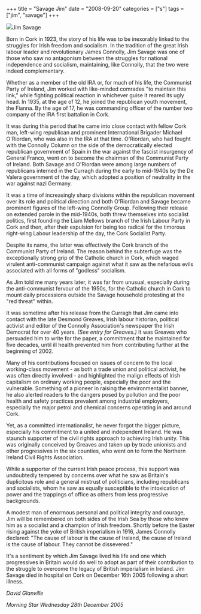 +++
title = "Savage Jim"
date = "2008-09-20"
categories = ["s"]
tags = ["jim", "savage"]
+++

![](http://79.170.40.183/grahamstevenson.me.uk/images/stories/savage%20jim%20img112.jpg)Jim Savage

Born in Cork in 1923, the story of his life was to be inexorably linked to the struggles for Irish freedom and socialism. In the tradition of the great Irish labour leader and revolutionary James Connolly, Jim Savage was one of those who saw no antagonism between the struggles for national independence and socialism, maintaining, like Connolly, that the two were indeed complementary.

Whether as a member of the old IRA or, for much of his life, the Communist Party of Ireland, Jim worked with like-minded comrades "to maintain this link," while fighting political reaction in whichever guise it reared its ugly head. In 1935, at the age of 12, he joined the republican youth movement, the Fianna. By the age of 17, he was commanding officer of the number two company of the IRA first battalion in Cork.

It was during this period that he came into close contact with fellow Cork man, left-wing republican and prominent International Brigader Michael O'Riordan, who was also in the IRA at that time. O'Riordan, who had fought with the Connolly Column on the side of the democratically elected republican government of Spain in the war against the fascist insurgency of General Franco, went on to become the chairman of the Communist Party of Ireland. Both Savage and O'Riordan were among large numbers of republicans interned in the Curragh during the early to mid-1940s by the De Valera government of the day, which adopted a position of neutrality in the war against nazi Germany.

It was a time of increasingly sharp divisions within the republican movement over its role and political direction and both O'Riordan and Savage became prominent figures of the left-wing Connolly Group. Following their release on extended parole in the mid-1940s, both threw themselves into socialist politics, first founding the Liam Mellows branch of the Irish Labour Party in Cork and then, after their expulsion for being too radical for the timorous right-wing Labour leadership of the day, the Cork Socialist Party.

Despite its name, the latter was effectively the Cork branch of the Communist Party of Ireland. The reason behind the subterfuge was the exceptionally strong grip of the Catholic church in Cork, which waged virulent anti-communist campaign against what it saw as the nefarious evils associated with all forms of "godless" socialism.

As Jim told me many years later, it was far from unusual, especially during the anti-communist fervour of the 1950s, for the Catholic church in Cork to mount daily processions outside the Savage household protesting at the "red threat" within.

It was sometime after his release from the Curragh that Jim came into contact with the late Desmond Greaves, Irish labour historian, political activist and editor of the Connolly Association's newspaper the Irish Democrat for over 40 years. _(See entry for Greaves.)_ It was Greaves who persuaded him to write for the paper, a commitment that he maintained for five decades, until ill health prevented him from contributing further at the beginning of 2002.

Many of his contributions focused on issues of concern to the local working-class movement - as both a trade union and political activist, he was often directly involved - and highlighted the malign effects of Irish capitalism on ordinary working people, especially the poor and the vulnerable. Something of a pioneer in raising the environmentalist banner, he also alerted readers to the dangers posed by pollution and the poor health and safety practices prevalent among industrial employers, especially the major petrol and chemical concerns operating in and around Cork.

Yet, as a committed internationalist, he never forgot the bigger picture, especially his commitment to a united and independent Ireland. He was staunch supporter of the civil rights approach to achieving Irish unity. This was originally conceived by Greaves and taken up by trade unionists and other progressives in the six counties, who went on to form the Northern Ireland Civil Rights Association.

While a supporter of the current Irish peace process, this support was undoubtedly tempered by concerns over what he saw as Britain's duplicitous role and a general mistrust of politicians, including republicans and socialists, whom he saw as equally susceptible to the intoxication of power and the trappings of office as others from less progressive backgrounds.

A modest man of enormous personal and political integrity and courage, Jim will be remembered on both sides of the Irish Sea by those who knew him as a socialist and a champion of Irish freedom. Shortly before the Easter rising against the yoke of British imperialism in 1916, James Connolly declared: "The cause of labour is the cause of Ireland, the cause of Ireland is the cause of labour. They cannot be dissevered."

It's a sentiment by which Jim Savage lived his life and one which progressives in Britain would do well to adopt as part of their contribution to the struggle to overcome the legacy of British imperialism in Ireland. Jim Savage died in hospital on Cork on December 16th 2005 following a short illness.

_David Glanville_

_Morning Star Wednesday 28th December 2005_
